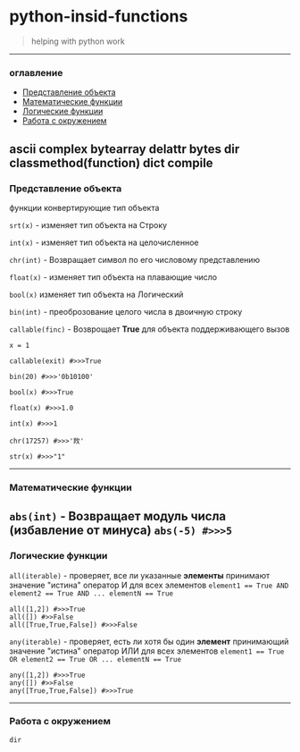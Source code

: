 # python-insid-functions
> helping with python work

---
### оглавление
* [Представление объекта](https://github.com/T0kua/python-insid-functions#%D0%BF%D1%80%D0%B5%D0%B4%D1%81%D1%82%D0%B0%D0%B2%D0%BB%D0%B5%D0%BD%D0%B8%D0%B5-%D0%BE%D0%B1%D1%8A%D0%B5%D0%BA%D1%82%D0%B0)
* [Математические функции](https://github.com/T0kua/python-insid-functions#%D0%BC%D0%B0%D1%82%D0%B5%D0%BC%D0%B0%D1%82%D0%B8%D1%87%D0%B5%D1%81%D0%BA%D0%B8%D0%B5-%D1%84%D1%83%D0%BD%D0%BA%D1%86%D0%B8%D0%B8)
* [Логические функции](https://github.com/T0kua/python-insid-functions#%D0%BB%D0%BE%D0%B3%D0%B8%D1%87%D0%B5%D1%81%D0%BA%D0%B8%D0%B5-%D1%84%D1%83%D0%BD%D0%BA%D1%86%D0%B8%D0%B8)
* [Работа с окружением]()

ascii complex
bytearray delattr
bytes dir
classmethod(function) dict
compile 
---
### Представление объекта
функции конвертирующие тип объекта

`srt(x)` - изменяет тип объекта на Строку

`int(x)` - изменяет тип объекта на целочисленное

`chr(int)` - Возвращает символ по его числовому представлению

`float(x)` - изменяет тип объекта на плавающие число

`bool(x)` изменяет тип объекта на Логический

`bin(int)` - преоброзование целого числа в двоичную строку

`callable(finc)` - Возврощает **True** для объекта поддерживающего вызов

```
x = 1

callable(exit) #>>>True

bin(20) #>>>'0b10100'

bool(x) #>>>True

float(x) #>>>1.0

int(x) #>>>1

chr(17257) #>>>'䍩'

str(x) #>>>"1"
```
---
### Математические функции
`abs(int)` - Возвращает модуль числа (избавление от минуса)
`abs(-5) #>>>5`
---
### Логические функции
`all(iterable)` - проверяет, все ли указанные **элементы** принимают значение "истина"
оператор И для всех элементов `element1 == True AND element2 == True AND ... elementN == True`

```
all([1,2]) #>>>True
all([]) #>>False
all([True,True,False]) #>>>False
```

`any(iterable)` - проверяет, есть ли хотя бы один **элемент** принимающий значение "истина"
оператор ИЛИ для всех элементов `element1 == True OR element2 == True OR ... elementN == True`


```
any([1,2]) #>>>True
any([]) #>>False
any([True,True,False]) #>>>True
```
---
### Работа с окружением
`dir`
